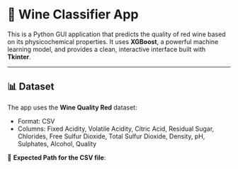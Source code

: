 # 🍷 Wine Classifier App

This is a Python GUI application that predicts the quality of red wine based on its physicochemical properties. It uses **XGBoost**, a powerful machine learning model, and provides a clean, interactive interface built with **Tkinter**.

---

## 📊 Dataset

The app uses the **Wine Quality Red** dataset:

- Format: CSV
- Columns: Fixed Acidity, Volatile Acidity, Citric Acid, Residual Sugar, Chlorides, Free Sulfur Dioxide, Total Sulfur Dioxide, Density, pH, Sulphates, Alcohol, Quality

📌 **Expected Path for the CSV file**:
